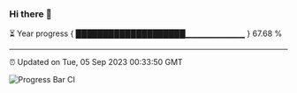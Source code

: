 ### Hi there 👋

⏳ Year progress { ████████████████████▁▁▁▁▁▁▁▁▁▁ } 67.68 %

---

⏰ Updated on Tue, 05 Sep 2023 00:33:50 GMT

![Progress Bar CI](https://github.com/Shyam-Makwana/GitHub-Actions-Demo/workflows/Progress%20Bar%20CI/badge.svg)
